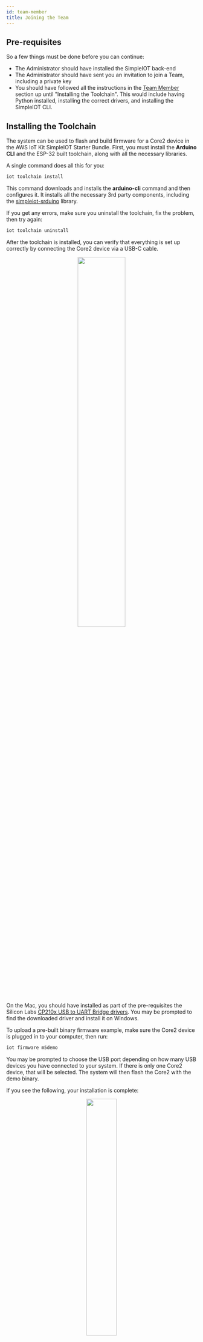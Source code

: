 ```yaml
---
id: team-member
title: Joining the Team
---
```


## Pre-requisites

So a few things must be done before you can continue: 

- The Administrator should have installed the SimpleIOT back-end
- The Administrator should have sent you an invitation to join a Team, including a private key
- You should have followed all the instructions in the [Team Member](../../install/team-member) section up until "Installing the Toolchain". This would include having Python installed, installing the correct drivers, and installing the SimpleIOT CLI. 

## Installing the Toolchain

The system can be used to flash and build firmware for a Core2 device in the  AWS IoT Kit SimpleIOT Starter Bundle. First, you must install the **Arduino CLI** and the ESP-32 built toolchain, along with all the necessary libraries.

A single command does all this for you:

```python
iot toolchain install
```

This command downloads and installs the **arduino-cli** command and then configures it. It installs all the necessary 3rd party components, including the [simpleiot-srduino](https://github.com/awslabs/simpleiot-arduino) library.

If you get any errors, make sure you uninstall the toolchain, fix the problem, then try again:

```python
iot toolchain uninstall
```

After the toolchain is installed, you can verify that everything is set up correctly by connecting the Core2 device via a USB-C cable. 
<p align="center">

<img src="/img/workshops/starter/Kit-USB-Plugin.png" width="50%" />

</p>

On the Mac, you should have installed as part of the pre-requisites the Silicon Labs [CP210x USB to UART Bridge drivers](https://www.silabs.com/developers/usb-to-uart-bridge-vcp-drivers). You may be prompted to find the downloaded driver and install it on Windows.

To upload a pre-built binary firmware example, make sure the Core2 device is plugged in to your computer, then run:

```python
iot firmware m5demo
```

You may be prompted to choose the USB port depending on how many USB devices you have connected to your system. If there is only one Core2 device, that will be selected. The system will then flash the Core2 with the demo binary. 

If you see the following, your installation is complete:

<p align="center">

<img src="/img/install/simpleiot-success.gif" width="40%" />

</p>


# Joining a Team

You can access **Projects**, **Models**, and **Devices** in an existing **Team** once invited by the Administrator of that team. Once you receive the invitation and attached credentials, you have to accept the invitation and `join` the team. This allows you to choose your own password for the account.

From an administrator's point of view, an invitation is a **three-step** process:

<br />

<p align="center">
<img src="/img/install/team-invite-step.png" width="70%" />
</p>

1. The administrator generates an invitation with the invitee's unique username and email address. This generates a secure _invitation file_ and a _private key_. The administrator then sends these to the recipient (via email, text, or any other messaging app).
<br />
<p align="center">
<img src="/img/install/team-join-step.png" width="70%" />
</p>

2. The recipient (you) will use the _invitation file_ and the _key_ to accept and join the team. You will be prompted to enter a password of your own choosing for that account.
<br />
<p align="center">
<img src="/img/install/team-login-step.png" width="50%" />
</p>

3. You can now log in with your own username and password.

## The invitation

You can join as many **Teams** as you want. However, each should have a unique name. 

<p align="center">
<img src="/img/intro/intro-diagram-04.png" />
</p>

The team administrator will invite you by sending you an email or message with an encrypted  _Invitation File_ (ending in `.simpleiot`) and a unique key (in the form of a string, like: `ZkJLQlJVR1p3VFZvY0lGMS1weUdpTF95UlhCd3BDLU00SjZFTkQ2S2JUaz0=`).

To join the team, save the attached invitation file on your system, then use the SimpleIOT CLI and join as follows:

```python
iot team join --invite={path-to-invite-file} --key='{key-string}' --password='your password'
```

Your password should be difficult to guess and consist of lower and uppercase letters, numbers, and digits. We recommend having at least 8 characters.

If you do not enter the `--password` parameter, you will be prompted to enter it. Once joined, your team name will be displayed.

Once accepted, you are ready to log in to SimpleIOT under the team.

## Managing Teams and Environment Variables

SimpleIOT CLI commands expect the name of the **Team** to be present on the command line with a `--team={team-name}` parameter.

If you know you will only be dealing with a single **Team**, add the team name as an environment variable and skip having to add `--team` to every command.

On Macs:
```bash
export IOT_TEAM="{team-name}"
```
This will only take effect for the duration of your terminal session. To make it permanent, add the above line to your `.bashrc` or `.zshrc` file, then restart the terminal.

On Windows Powershell:
```powershell
$env:IOT_TEAM="{team-name}"
```

To make it permanent, use the following command in Powershell (all on one line):

```powershell
[System.Environment]::SetEnvironmentVariable('IOT_TEAM','{team-name}',[System.EnvironmentVariableTarget]::User)
```

Close the Powershell window and restart it then to verify that it was accepted:

```
dir env:
```

Note the `:` colon at the end of the line. This will print out all the environment variables for the current user. Make sure `IOT_TEAM` is present.

## Logging in

To login into the system, you will use the `auth login` command and provide your user credentials:

```python
iot auth login --username=admin --password='{password}}' --team='{team-name}'
```

If you have specified the `IOT_TEAM` environment variable, you can skip the `--team` part. 

:::tip
For all subsequent commands, we will assume the environment variable has been set and omit the `--team` parameter from the listed examples.
:::

```python
iot auth login --username=admin --password='{password}}'
```

If you omit the `--username` or `--password` parameters, you will be prompted to enter them.

These will be saved to your system inside the secure keychain. After the first time, you can log in to the system by entering:

```python
iot auth login
```

To clear the cached credentials from the keychain, you can logout:

```python
iot logout
```

To permanently erase the credentials from the keychain: 

```python
iot logout --clear
```

For security reasons, login tokens are valid for only an hour. If you try to execute any command and the login has expired, you will receive an error message. Instead, invoke `iot auth login` to refresh the token using your cached login credentials for that team, then continue.

## Shared Environment

:::caution
The SimpleIOT back-end is an open, shared environment designed for development and collaboration. This means all registered users can access all projects, models, and provisioned devices.

It is recommended that each person create a project prefixed with a unique name or initials to prevent accidentally accessing someone else's work.
:::

## Next Steps

Congratulations! 

Now that you are logged in, you can proceed to create an example connected device example. [The _Starter Workshop_](/docs/workshops/intro) will show you how to use the <a href="Core2 for AWS IoT Kit SimpleIOT Starter Bundle V1.0" target="_blank">_Core2 for AWS IoT Kit SimpleIOT Starter Bundle V1.0_</a>.
